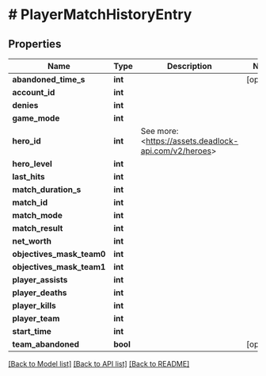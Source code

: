 # # PlayerMatchHistoryEntry

## Properties

Name | Type | Description | Notes
------------ | ------------- | ------------- | -------------
**abandoned_time_s** | **int** |  | [optional]
**account_id** | **int** |  |
**denies** | **int** |  |
**game_mode** | **int** |  |
**hero_id** | **int** | See more: &lt;https://assets.deadlock-api.com/v2/heroes&gt; |
**hero_level** | **int** |  |
**last_hits** | **int** |  |
**match_duration_s** | **int** |  |
**match_id** | **int** |  |
**match_mode** | **int** |  |
**match_result** | **int** |  |
**net_worth** | **int** |  |
**objectives_mask_team0** | **int** |  |
**objectives_mask_team1** | **int** |  |
**player_assists** | **int** |  |
**player_deaths** | **int** |  |
**player_kills** | **int** |  |
**player_team** | **int** |  |
**start_time** | **int** |  |
**team_abandoned** | **bool** |  | [optional]

[[Back to Model list]](../../README.md#models) [[Back to API list]](../../README.md#endpoints) [[Back to README]](../../README.md)
